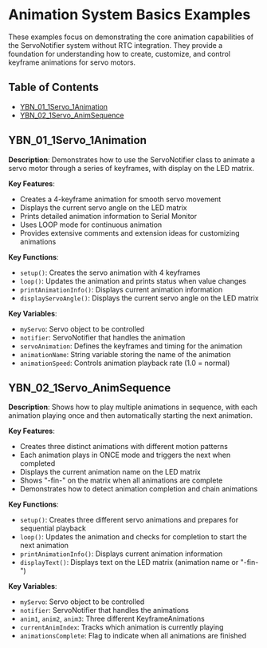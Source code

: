 # Animation System Basics Examples

These examples focus on demonstrating the core animation capabilities of the ServoNotifier system without RTC integration. They provide a foundation for understanding how to create, customize, and control keyframe animations for servo motors.

## Table of Contents
- [YBN_01_1Servo_1Animation](#ybn_01_1servo_1animation)
- [YBN_02_1Servo_AnimSequence](#ybn_02_1servo_animsequence)

## YBN_01_1Servo_1Animation

**Description**: Demonstrates how to use the ServoNotifier class to animate a servo motor through a series of keyframes, with display on the LED matrix.

**Key Features**:
- Creates a 4-keyframe animation for smooth servo movement
- Displays the current servo angle on the LED matrix
- Prints detailed animation information to Serial Monitor
- Uses LOOP mode for continuous animation
- Provides extensive comments and extension ideas for customizing animations

**Key Functions**:
- `setup()`: Creates the servo animation with 4 keyframes
- `loop()`: Updates the animation and prints status when value changes
- `printAnimationInfo()`: Displays current animation information
- `displayServoAngle()`: Displays the current servo angle on the LED matrix

**Key Variables**:
- `myServo`: Servo object to be controlled
- `notifier`: ServoNotifier that handles the animation
- `servoAnimation`: Defines the keyframes and timing for the animation
- `animationName`: String variable storing the name of the animation
- `animationSpeed`: Controls animation playback rate (1.0 = normal)

## YBN_02_1Servo_AnimSequence

**Description**: Shows how to play multiple animations in sequence, with each animation playing once and then automatically starting the next animation.

**Key Features**:
- Creates three distinct animations with different motion patterns
- Each animation plays in ONCE mode and triggers the next when completed
- Displays the current animation name on the LED matrix
- Shows "-fin-" on the matrix when all animations are complete
- Demonstrates how to detect animation completion and chain animations

**Key Functions**:
- `setup()`: Creates three different servo animations and prepares for sequential playback
- `loop()`: Updates the animation and checks for completion to start the next animation
- `printAnimationInfo()`: Displays current animation information
- `displayText()`: Displays text on the LED matrix (animation name or "-fin-")

**Key Variables**:
- `myServo`: Servo object to be controlled
- `notifier`: ServoNotifier that handles the animations
- `anim1`, `anim2`, `anim3`: Three different KeyframeAnimations
- `currentAnimIndex`: Tracks which animation is currently playing
- `animationsComplete`: Flag to indicate when all animations are finished